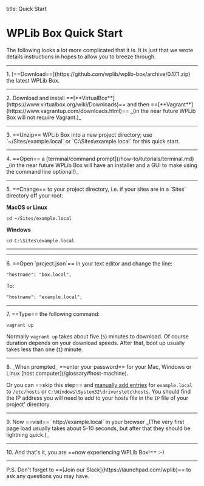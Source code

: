title: Quick Start
# WPLib Box Quick Start
The following looks a lot more complicated that it is. It is just that we wrote details instructions in hopes to allow you to breeze through. 
<hr>
1. [==Download==](https://github.com/wplib/wplib-box/archive/0.17.1.zip) the latest WPLib Box.
<hr>
2. Download and install ==[**VirtualBox**](https://www.virtualbox.org/wiki/Downloads)== and 
   then ==[**Vagrant**](https://www.vagrantup.com/downloads.html)==  _(in the near future WPLib Box will not require Vagrant.)_
<hr>
3. ==Unzip== WPLib Box into a new project directory; use `~/Sites/example.local` or 
`C:\Sites\example.local` for this quick start.
<hr>
4. ==Open== a [terminal/command prompt](/how-to/tutorials/terminal.md) _(in the near future WPLib Box will have an installer and a GUI to make using the command line optional!)_
<hr>
5. ==Change== to your project directory, i.e. if your sites are in a `Sites` directory off your root:
    
**MacOS or Linux**     
    
    cd ~/Sites/example.local
    
**Windows**     
    
    cd C:\Sites\example.local
<hr>
<hr>
6. ==Open `project.json`== in your text editor and change the line:

    "hostname": "box.local",
   
To:

    "hostname": "example.local",
<hr>
7. ==Type== the following command:
    
    vagrant up
        
Normally `vagrant up` takes about five (`5`) minutes to download. Of course duration depends on your download speeds. After that, boot up usually takes less than one (`1`) minute.
<hr>
8. _When prompted_ ==enter your password== for your Mac, Windows or Linux [host computer](/glossary#host-machine).

Or you can ==skip this step== and [manually add entries](/how-to/tutorials/host-entries.md) for `example.local` to `/etc/hosts` or `C:\Windows\System32\drivers\etc\hosts`. You should find the IP address you will need to add to your hosts file in the `IP` file of your project' directory.
<hr>
9. Now ==visit== `http://example.local` in your browser _(The very first page load usually takes about 5-10 seconds, but after that they should be lightning quick.)_  
<hr>
10. And that's it, you are ==now experiencing WPLib Box!== :-)
<hr>
P.S. Don't forget to ==[Join our Slack](https://launchpad.com/wplib)== to ask any questions you may have.


     

